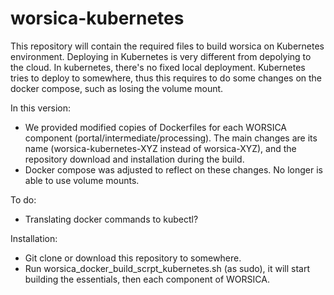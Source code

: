 # worsica-kubernetes

This repository will contain the required files to build worsica on Kubernetes environment.
Deploying in Kubernetes is very different from depolying to the cloud. In kubernetes, there's no fixed local deployment. Kubernetes tries to deploy to somewhere, thus this requires to do some changes on the docker compose, such as losing the volume mount.

In this version:
- We provided modified copies of Dockerfiles for each WORSICA component (portal/intermediate/processing). The main changes are its name (worsica-kubernetes-XYZ instead of worsica-XYZ), and the repository download and installation during the build.
- Docker compose was adjusted to reflect on these changes. No longer is able to use volume mounts.

To do:
- Translating docker commands to kubectl?

Installation:
- Git clone or download this repository to somewhere.
- Run worsica_docker_build_scrpt_kubernetes.sh (as sudo), it will start building the essentials, then each component of WORSICA.